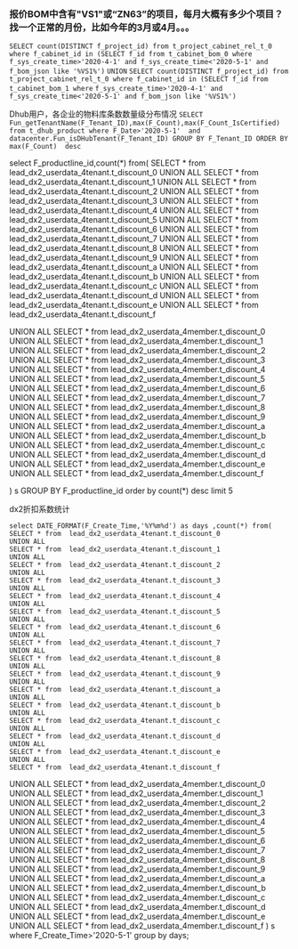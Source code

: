 ### 报价BOM中含有"VS1"或“ZN63”的项目，每月大概有多少个项目？找一个正常的月份，比如今年的3月或4月。。。

`SELECT count(DISTINCT f_project_id) from t_project_cabinet_rel_t_0 where f_cabinet_id in (SELECT f_id from t_cabinet_bom_0 where`
`f_sys_create_time>'2020-4-1' and f_sys_create_time<'2020-5-1' and f_bom_json like '%VS1%')`
`UNION`
`SELECT count(DISTINCT f_project_id) from t_project_cabinet_rel_t_0 where f_cabinet_id in (SELECT f_id from t_cabinet_bom_1 where`
`f_sys_create_time>'2020-4-1' and f_sys_create_time<'2020-5-1' and f_bom_json like '%VS1%')`


Dhub用户，各企业的物料库条数数量级分布情况
`
SELECT Fun_getTenantName(F_Tenant_ID),max(F_Count),max(F_Count_IsCertified) from t_dhub_product where F_Date>'2020-5-1' 
and datacenter.Fun_isDHubTenant(F_Tenant_ID)
GROUP BY F_Tenant_ID ORDER BY max(F_Count)  desc
`


select F_productline_id,count(*) from( SELECT * from  lead_dx2_userdata_4tenant.t_discount_0
UNION ALL
SELECT * from  lead_dx2_userdata_4tenant.t_discount_1
UNION ALL
SELECT * from  lead_dx2_userdata_4tenant.t_discount_2
UNION ALL
SELECT * from  lead_dx2_userdata_4tenant.t_discount_3
UNION ALL
SELECT * from  lead_dx2_userdata_4tenant.t_discount_4
UNION ALL
SELECT * from  lead_dx2_userdata_4tenant.t_discount_5
UNION ALL
SELECT * from  lead_dx2_userdata_4tenant.t_discount_6
UNION ALL
SELECT * from  lead_dx2_userdata_4tenant.t_discount_7
UNION ALL
SELECT * from  lead_dx2_userdata_4tenant.t_discount_8
UNION ALL
SELECT * from  lead_dx2_userdata_4tenant.t_discount_9
UNION ALL
SELECT * from  lead_dx2_userdata_4tenant.t_discount_a
UNION ALL
SELECT * from  lead_dx2_userdata_4tenant.t_discount_b
UNION ALL
SELECT * from  lead_dx2_userdata_4tenant.t_discount_c
UNION ALL
SELECT * from  lead_dx2_userdata_4tenant.t_discount_d
UNION ALL
SELECT * from  lead_dx2_userdata_4tenant.t_discount_e
UNION ALL
SELECT * from  lead_dx2_userdata_4tenant.t_discount_f

UNION ALL
SELECT * from  lead_dx2_userdata_4member.t_discount_0
UNION ALL
SELECT * from  lead_dx2_userdata_4member.t_discount_1
UNION ALL
SELECT * from  lead_dx2_userdata_4member.t_discount_2
UNION ALL
SELECT * from  lead_dx2_userdata_4member.t_discount_3
UNION ALL
SELECT * from  lead_dx2_userdata_4member.t_discount_4
UNION ALL
SELECT * from  lead_dx2_userdata_4member.t_discount_5
UNION ALL
SELECT * from  lead_dx2_userdata_4member.t_discount_6
UNION ALL
SELECT * from  lead_dx2_userdata_4member.t_discount_7
UNION ALL
SELECT * from  lead_dx2_userdata_4member.t_discount_8
UNION ALL
SELECT * from  lead_dx2_userdata_4member.t_discount_9
UNION ALL
SELECT * from  lead_dx2_userdata_4member.t_discount_a
UNION ALL
SELECT * from  lead_dx2_userdata_4member.t_discount_b
UNION ALL
SELECT * from  lead_dx2_userdata_4member.t_discount_c
UNION ALL
SELECT * from  lead_dx2_userdata_4member.t_discount_d
UNION ALL
SELECT * from  lead_dx2_userdata_4member.t_discount_e
UNION ALL
SELECT * from  lead_dx2_userdata_4member.t_discount_f


) s  GROUP BY F_productline_id order by count(*) desc limit 5



dx2折扣系数统计

```
select DATE_FORMAT(F_Create_Time,'%Y%m%d') as days ,count(*) from( 
SELECT * from  lead_dx2_userdata_4tenant.t_discount_0
UNION ALL
SELECT * from  lead_dx2_userdata_4tenant.t_discount_1
UNION ALL
SELECT * from  lead_dx2_userdata_4tenant.t_discount_2
UNION ALL
SELECT * from  lead_dx2_userdata_4tenant.t_discount_3
UNION ALL
SELECT * from  lead_dx2_userdata_4tenant.t_discount_4
UNION ALL
SELECT * from  lead_dx2_userdata_4tenant.t_discount_5
UNION ALL
SELECT * from  lead_dx2_userdata_4tenant.t_discount_6
UNION ALL
SELECT * from  lead_dx2_userdata_4tenant.t_discount_7
UNION ALL
SELECT * from  lead_dx2_userdata_4tenant.t_discount_8
UNION ALL
SELECT * from  lead_dx2_userdata_4tenant.t_discount_9
UNION ALL
SELECT * from  lead_dx2_userdata_4tenant.t_discount_a
UNION ALL
SELECT * from  lead_dx2_userdata_4tenant.t_discount_b
UNION ALL
SELECT * from  lead_dx2_userdata_4tenant.t_discount_c
UNION ALL
SELECT * from  lead_dx2_userdata_4tenant.t_discount_d
UNION ALL
SELECT * from  lead_dx2_userdata_4tenant.t_discount_e
UNION ALL
SELECT * from  lead_dx2_userdata_4tenant.t_discount_f
```

UNION ALL
SELECT * from  lead_dx2_userdata_4member.t_discount_0
UNION ALL
SELECT * from  lead_dx2_userdata_4member.t_discount_1
UNION ALL
SELECT * from  lead_dx2_userdata_4member.t_discount_2
UNION ALL
SELECT * from  lead_dx2_userdata_4member.t_discount_3
UNION ALL
SELECT * from  lead_dx2_userdata_4member.t_discount_4
UNION ALL
SELECT * from  lead_dx2_userdata_4member.t_discount_5
UNION ALL
SELECT * from  lead_dx2_userdata_4member.t_discount_6
UNION ALL
SELECT * from  lead_dx2_userdata_4member.t_discount_7
UNION ALL
SELECT * from  lead_dx2_userdata_4member.t_discount_8
UNION ALL
SELECT * from  lead_dx2_userdata_4member.t_discount_9
UNION ALL
SELECT * from  lead_dx2_userdata_4member.t_discount_a
UNION ALL
SELECT * from  lead_dx2_userdata_4member.t_discount_b
UNION ALL
SELECT * from  lead_dx2_userdata_4member.t_discount_c
UNION ALL
SELECT * from  lead_dx2_userdata_4member.t_discount_d
UNION ALL
SELECT * from  lead_dx2_userdata_4member.t_discount_e
UNION ALL
SELECT * from  lead_dx2_userdata_4member.t_discount_f
) s where F_Create_Time>'2020-5-1'  group by days;

```

```